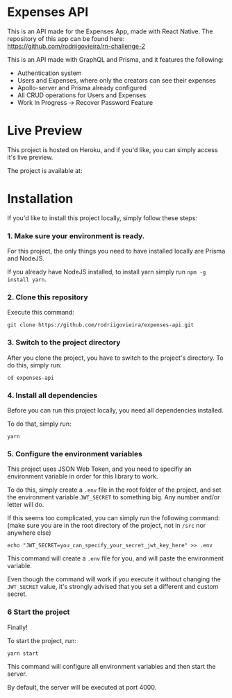 # Expenses API

This is an API made for the Expenses App, made with React Native. The repository of this app can be found here: https://github.com/rodriigovieira/rn-challenge-2

This is an API made with GraphQL and Prisma, and it features the following:
- Authentication system
- Users and Expenses, where only the creators can see their expenses
- Apollo-server and Prisma already configured
- All CRUD operations for Users and Expenses
- Work In Progress -> Recover Password Feature

# Live Preview

This project is hosted on Heroku, and if you'd like, you can simply access it's live preview.

The project is available at:

# Installation

If you'd like to install this project locally, simply follow these steps:

### 1. Make sure your environment is ready.

For this project, the only things you need to have installed locally are Prisma and NodeJS.

If you already have NodeJS installed, to install yarn simply run `npm -g install yarn`.

### 2. Clone this repository

Execute this command:

```
git clone https://github.com/rodriigovieira/expenses-api.git  
```

### 3. Switch to the project directory

After you clone the project, you have to switch to the project's directory. To do this, simply run:

```
cd expenses-api
```

### 4. Install all dependencies

Before you can run this project locally, you need all dependencies installed.

To do that, simply run:

```
yarn
```

### 5. Configure the environment variables

This project uses JSON Web Token, and you need to specifiy an environment variable in order for this library to work.

To do this, simply create a `.env` file in the root folder of the project, and set the environment variable `JWT_SECRET` to something big. Any number and/or letter will do.

If this seems too complicated, you can simply run the following command: (make sure you are in the root directory of the project, not in `/src` nor anywhere else)

```
echo "JWT_SECRET=you_can_specify_your_secret_jwt_key_here" >> .env
```

This command will create a `.env` file for you, and will paste the environment variable.

Even though the command will work if you execute it without changing the `JWT_SECRET` value, it's strongly advised that you set a different and custom secret.

### 6 Start the project

Finally!

To start the project, run:

```
yarn start
```

This command will configure all environment variables and then start the server.

By default, the server will be executed at port 4000.
